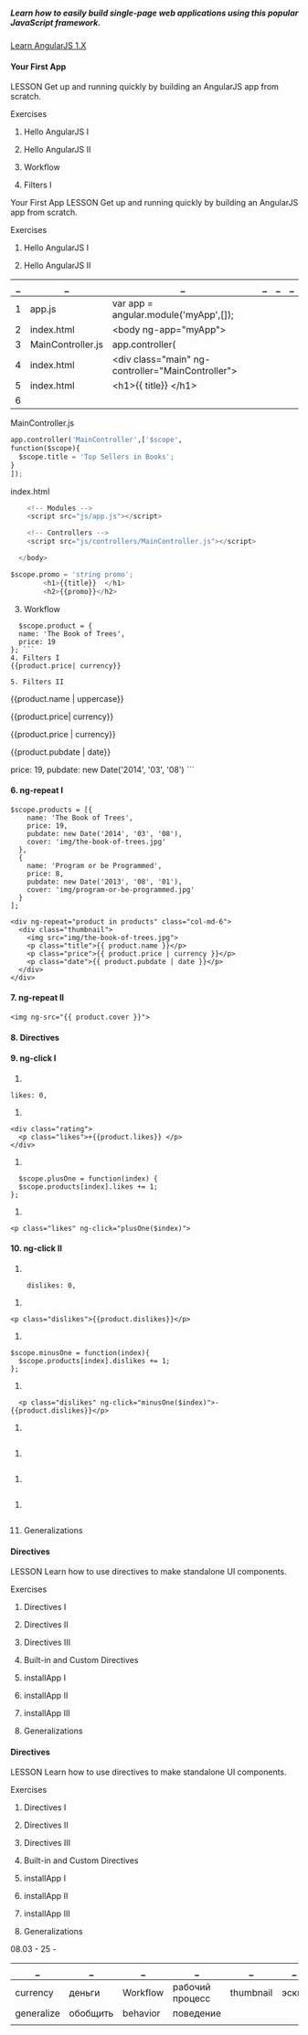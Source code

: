 ##### Learn how to easily build single-page web applications using this popular JavaScript framework.
[Learn AngularJS 1.X](https://www.codecademy.com/learn/learn-angularjs)  
[]()  


#### Your First App
LESSON
Get up and running quickly by building an AngularJS app from scratch.

Exercises

1. Hello AngularJS I

2. Hello AngularJS II

3. Workflow

4. Filters I

Your First App
LESSON
Get up and running quickly by building an AngularJS app from scratch.

Exercises

1. Hello AngularJS I

2. Hello AngularJS II

_|_|_|_|_|_
--|--|--|--|--|--
1|app.js|var app = angular.module('myApp',[]);|||
2|index.html|&lt;body ng-app="myApp"&gt;|||
3|MainController.js|app.controller(|||
4|index.html|&lt;div class="main" ng-controller="MainController"&gt;|||
5|index.html|&lt;h1&gt;{{ title}}  &lt;/h1&gt;|||
6|||||


MainController.js


```python
app.controller('MainController',['$scope',
function($scope){
  $scope.title = 'Top Sellers in Books';
}
]);
```

index.html


```python
    <!-- Modules -->
    <script src="js/app.js"></script>

    <!-- Controllers -->
    <script src="js/controllers/MainController.js"></script>

  </body>
```




```python
$scope.promo = 'string promo';
        <h1>{{title}}  </h1>
        <h2>{{promo}}</h2>
```



3. Workflow
```
  $scope.product = { 
  name: 'The Book of Trees', 
  price: 19 
}; ```
4. Filters I  
{{product.price| currency}}

5. Filters II
```
<p class="title">{{product.name | uppercase}}</p>
        <p class="price">{{product.price| currency}}</p>
        <p>{{product.price | currency}}</p>
        <p class="date">{{product.pubdate | date}}</p>
  price: 19,
  pubdate: new Date('2014', '03', '08')         
```


#### 6. ng-repeat I
```
$scope.products = [{ 
    name: 'The Book of Trees', 
    price: 19, 
    pubdate: new Date('2014', '03', '08'), 
    cover: 'img/the-book-of-trees.jpg' 
  }, 
  { 
    name: 'Program or be Programmed', 
    price: 8, 
    pubdate: new Date('2013', '08', '01'), 
    cover: 'img/program-or-be-programmed.jpg' 
  } 
];

<div ng-repeat="product in products" class="col-md-6"> 
  <div class="thumbnail"> 
    <img src="img/the-book-of-trees.jpg"> 
    <p class="title">{{ product.name }}</p> 
    <p class="price">{{ product.price | currency }}</p> 
    <p class="date">{{ product.pubdate | date }}</p> 
  </div> 
</div> 
```

#### 7. ng-repeat II
```
<img ng-src="{{ product.cover }}"> 
```

#### 8. Directives

#### 9. ng-click I
1. 
```
likes: 0,
```
1. 
```
<div class="rating"> 
  <p class="likes">+{{product.likes}} </p> 
</div> 
```
1. 
```
  $scope.plusOne = function(index) { 
  $scope.products[index].likes += 1; 
};
```
1. 
```
<p class="likes" ng-click="plusOne($index)">
```

#### 10. ng-click II
1. 
```
    dislikes: 0,
```
1. 
```
<p class="dislikes">{{product.dislikes}}</p>
```
1. 
```
$scope.minusOne = function(index){
  $scope.products[index].dislikes += 1;
};  
```
1. 
```
  <p class="dislikes" ng-click="minusOne($index)">-{{product.dislikes}}</p>  
```
1. 
```
```
1. 
```
```
1. 
```
```
1. 
```
```




11. Generalizations

#### Directives
LESSON
Learn how to use directives to make standalone UI components.

Exercises

1. Directives I

2. Directives II

3. Directives III

4. Built-in and Custom Directives

5. installApp I

6. installApp II

7. installApp III

8. Generalizations

#### Directives
LESSON
Learn how to use directives to make standalone UI components.

Exercises

1. Directives I

2. Directives II

3. Directives III

4. Built-in and Custom Directives

5. installApp I

6. installApp II

7. installApp III

8. Generalizations

















08.03 - 25 - 

_|_|_|_|_|_
--|--|--|--|--|--
currency|деньги|Workflow|рабочий процесс|thumbnail|эскиз
generalize|обобщить|behavior|поведение||
|||||
